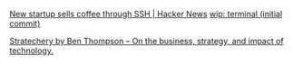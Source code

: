 
[New startup sells coffee through SSH | Hacker News](https://news.ycombinator.com/item?id=40227208)
[wip: terminal (initial commit)](https://www.terminal.shop/)

[Stratechery by Ben Thompson – On the business, strategy, and impact of technology.](https://stratechery.com/)
